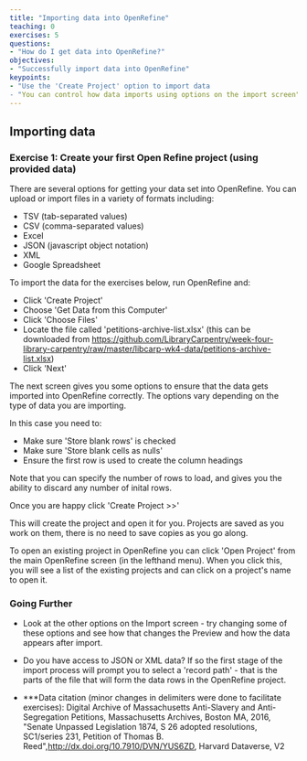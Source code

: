 ```yaml
---
title: "Importing data into OpenRefine"
teaching: 0
exercises: 5
questions:
- "How do I get data into OpenRefine?"
objectives:
- "Successfully import data into OpenRefine"
keypoints:
- "Use the 'Create Project' option to import data
- "You can control how data imports using options on the import screen"
---
```


## Importing data

### Exercise 1: Create your first Open Refine project (using provided data)
There are several options for getting your data set into OpenRefine. You can upload or import files in a variety of formats including:

* TSV (tab-separated values)
* CSV (comma-separated values)
* Excel
* JSON (javascript object notation)
* XML
* Google Spreadsheet

To import the data for the exercises below, run OpenRefine and:

* Click 'Create Project'
* Choose 'Get Data from this Computer'
* Click 'Choose Files'
* Locate the file called 'petitions-archive-list.xlsx' (this can be downloaded from https://github.com/LibraryCarpentry/week-four-library-carpentry/raw/master/libcarp-wk4-data/petitions-archive-list.xlsx)
* Click 'Next'

The next screen gives you some options to ensure that the data gets imported into OpenRefine correctly. The options vary depending on the type of data you are importing.

In this case you need to:

* Make sure 'Store blank rows' is checked
* Make sure 'Store blank cells as nulls'
* Ensure the first row is used to create the column headings

Note that you can specify the number of rows to load, and gives you the ability to discard any number of inital rows.

Once you are happy click 'Create Project >>'

This will create the project and open it for you. Projects are saved as you work on them, there is no need to save copies as you go along.

To open an existing project in OpenRefine you can click 'Open Project' from the main OpenRefine screen (in the lefthand menu). When you click this, you will see a list of the existing projects and can click on a project's name to open it.

### Going Further
* Look at the other options on the Import screen - try changing some of these options and see how that changes the Preview and how the data appears after import.
* Do you have access to JSON or XML data? If so the first stage of the import process will prompt you to select a 'record path' - that is the parts of the file that will form the data rows in the OpenRefine project.

* ***Data citation (minor changes in delimiters were done to facilitate exercises):  Digital Archive of Massachusetts Anti-Slavery and Anti-Segregation Petitions, Massachusetts Archives, Boston MA, 2016, "Senate Unpassed Legislation 1874, S 26 adopted resolutions, SC1/series 231, Petition of Thomas B. Reed",http://dx.doi.org/10.7910/DVN/YUS6ZD, Harvard Dataverse, V2
